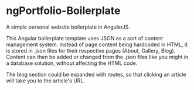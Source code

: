 # ngPortfolio-Boilerplate
A simple personal website boilerplate in AngularJS.

This Angular boilerplate template uses JSON as a sort of content management system. Instead of page content being hardcoded in HTML, it is stored in .json files for their respective pages (About, Gallery, Blog). Content can then be added or changed from the .json files like you might in a database solution, without affecting the HTML code.

The blog section could be expanded with routes, so that clicking an article will take you to the article's URL.
